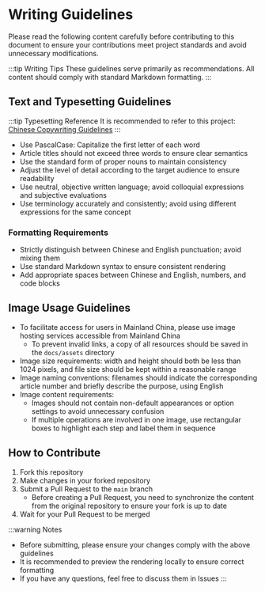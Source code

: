 # Writing Guidelines

Please read the following content carefully before contributing to this document to ensure your contributions meet project standards and avoid unnecessary modifications.

:::tip Writing Tips
These guidelines serve primarily as recommendations. All content should comply with standard Markdown formatting.
:::

## Text and Typesetting Guidelines

:::tip Typesetting Reference
It is recommended to refer to this project: [Chinese Copywriting Guidelines](https://github.com/sparanoid/chinese-copywriting-guidelines/blob/master/README.zh-Hans.md)
:::

- Use PascalCase: Capitalize the first letter of each word
- Article titles should not exceed three words to ensure clear semantics
- Use the standard form of proper nouns to maintain consistency
- Adjust the level of detail according to the target audience to ensure readability
- Use neutral, objective written language; avoid colloquial expressions and subjective evaluations
- Use terminology accurately and consistently; avoid using different expressions for the same concept

### Formatting Requirements

- Strictly distinguish between Chinese and English punctuation; avoid mixing them
- Use standard Markdown syntax to ensure consistent rendering
- Add appropriate spaces between Chinese and English, numbers, and code blocks

## Image Usage Guidelines

- To facilitate access for users in Mainland China, please use image hosting services accessible from Mainland China
  - To prevent invalid links, a copy of all resources should be saved in the `docs/assets` directory
- Image size requirements: width and height should both be less than 1024 pixels, and file size should be kept within a reasonable range
- Image naming conventions: filenames should indicate the corresponding article number and briefly describe the purpose, using English
- Image content requirements:
  - Images should not contain non-default appearances or option settings to avoid unnecessary confusion
  - If multiple operations are involved in one image, use rectangular boxes to highlight each step and label them in sequence

## How to Contribute

1. Fork this repository
2. Make changes in your forked repository
3. Submit a Pull Request to the `main` branch
   - Before creating a Pull Request, you need to synchronize the content from the original repository to ensure your fork is up to date
4. Wait for your Pull Request to be merged

:::warning Notes

- Before submitting, please ensure your changes comply with the above guidelines
- It is recommended to preview the rendering locally to ensure correct formatting
- If you have any questions, feel free to discuss them in Issues
:::
